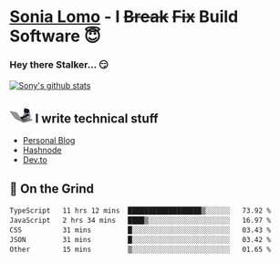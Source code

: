 # [Sonia Lomo](https://sonylomo.github.io/) - I ~~Break~~ ~~Fix~~ Build Software 😇
### Hey there Stalker... 😏 

<a href="https://github.com/sonylomo/github-readme-stats">
  <img align="center" src="https://media.giphy.com/media/lU05nFSW6Y2A/giphy.gif" alt="Sony's github stats" />
</a>

## <img src="assets/devcat.gif" width="40"> I write technical stuff
- [Personal Blog](https://www.sonylomo.dev/blog)
- [Hashnode](https://sonylomo.hashnode.dev/)
- [Dev.to](https://dev.to/sonylomo)

## 🤡 On the Grind
<!--START_SECTION:waka-->

```txt
TypeScript   11 hrs 12 mins  ██████████████████▒░░░░░░   73.92 %
JavaScript   2 hrs 34 mins   ████▒░░░░░░░░░░░░░░░░░░░░   16.97 %
CSS          31 mins         █░░░░░░░░░░░░░░░░░░░░░░░░   03.43 %
JSON         31 mins         █░░░░░░░░░░░░░░░░░░░░░░░░   03.42 %
Other        15 mins         ▒░░░░░░░░░░░░░░░░░░░░░░░░   01.65 %
```

<!--END_SECTION:waka-->
